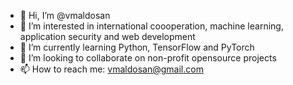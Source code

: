 - 👋 Hi, I’m @vmaldosan
- 👀 I’m interested in international coooperation, machine learning, application security and web development
- 🌱 I’m currently learning Python, TensorFlow and PyTorch
- 💞️ I’m looking to collaborate on non-profit opensource projects
- 📫 How to reach me: vmaldosan@gmail.com
